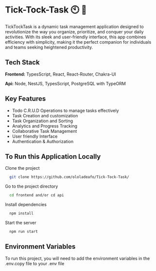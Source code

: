 # Tick-Tock-Task 🕙 📅

TickTockTask is a dynamic task management application designed to revolutionize the way you organize, prioritize, and conquer your daily activities. With its sleek and user-friendly interface, this app combines efficiency with simplicity, making it the perfect companion for individuals and teams seeking heightened productivity.

## Tech Stack

**Frontend:** TypesScript, React, React-Router, Chakra-UI

**Api:** Node, NestJS, TypesScript, PostgreSQL with TypeORM


## Key Features
- Todo C.R.U.D Operations to manage tasks effectively
- Task Creation and customization
- Task Organization and Sorting
- Analytics and Progress Tracking
- Collaborative Task Management
- User friendly Interface
- Authentication & Authorization


## To Run this Application Locally

Clone the project

```bash
  git clone https://github.com/ololadeafo/Tick-Tock-Task/
```

Go to the project directory

```bash
  cd frontend and/or cd api
```

Install dependencies

```bash
  npm install
```

Start the server

```bash
  npm run start
```


## Environment Variables

To run this project, you will need to add the environment variables in the .env.copy file to your .env file 
